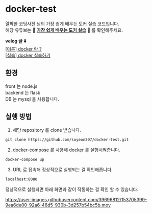 # docker-test

얄팍한 코딩사전 님의 가장 쉽게 배우는 도커 실습 코드입니다.<br>
해당 유튜브는 🌟 **[가장 쉽게 배우는 도커 실습](https://www.youtube.com/watch?v=hWPv9LMlme8)** 🌟 를 확인해주세요.

**velog 글 ⬇️**<br>
[[이론] docker 란 ?](https://velog.io/@soyeon207/docker-%EB%9E%80)<br>
[[실습] docker 실습하기](https://velog.io/@soyeon207/%EC%8B%A4%EC%8A%B5-docker-%EC%8B%A4%EC%8A%B5%ED%95%98%EA%B8%B0)

## 환경 
front 는 node.js<br>
backend 는 flask <br>
DB 는 mysql 을 사용합니다. 

## 실행 방법 
1. 해당 repository 를 clone 받습니다. 
```
git clone https://github.com/soyeon207/docker-test.git
```

2. docker-compose 를 사용해 docker 를 실행시켜줍니다.
```
docker-compose up 
```

3. URL 로 접속해 정상적으로 실행되는 걸 확인해줍니다. 
```
localhost:8080
```

정상적으로 실행되면 아래 화면과 같이 작동하는 걸 확인 할 수 있습니다. 

https://user-images.githubusercontent.com/39696812/153705399-9ea6de00-92a6-46d5-930b-3d257b54bc5b.mov
